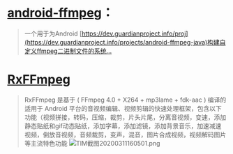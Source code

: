#  **[android-ffmpeg](https://github.com/guardianproject/android-ffmpeg)**：
>一个用于为Android [https://dev.guardianproject.info/proj](https://dev.guardianproject.info/projects/android-ffmpeg-java)构建自定义ffmpeg二进制文件的系统…

#  **[RxFFmpeg](https://github.com/microshow/RxFFmpeg)**
>RxFFmpeg 是基于 ( FFmpeg 4.0 + X264 + mp3lame + fdk-aac ) 编译的适用于 Android 平台的音视频编辑、视频剪辑的快速处理框架，包含以下功能（视频拼接，转码，压缩，裁剪，片头片尾，分离音视频，变速，添加静态贴纸和gif动态贴纸，添加字幕，添加滤镜，添加背景音乐，加速减速视频，倒放音视频，音频裁剪，变声，混音，图片合成视频，视频解码图片等主流特色功能
![TIM截图20200311160501.png](https://upload-images.jianshu.io/upload_images/1940162-28a11e7c09c0910b.png?imageMogr2/auto-orient/strip%7CimageView2/2/w/1240)
